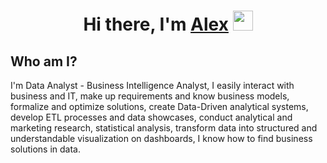 <h1 align="center">Hi there, I'm <a href="https://github.com/VolkovAG" target="_blank">Alex</a> 
<img src="https://github.com/blackcater/blackcater/raw/main/images/Hi.gif" height="32"/></h1>

## Who am I?

I'm Data Analyst - Business Intelligence Analyst, I easily interact with business and IT, make up requirements and know business models, formalize and optimize solutions, create Data-Driven analytical systems, develop ETL processes and data showcases, conduct analytical and marketing research, statistical analysis, transform data into structured and understandable visualization on dashboards, I know how to find business solutions in data.
